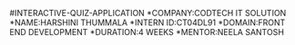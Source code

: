 #INTERACTIVE-QUIZ-APPLICATION
*COMPANY:CODTECH IT SOLUTION
*NAME:HARSHINI THUMMALA
*INTERN ID:CT04DL91
*DOMAIN:FRONT END DEVELOPMENT
*DURATION:4 WEEKS
*MENTOR:NEELA SANTOSH
